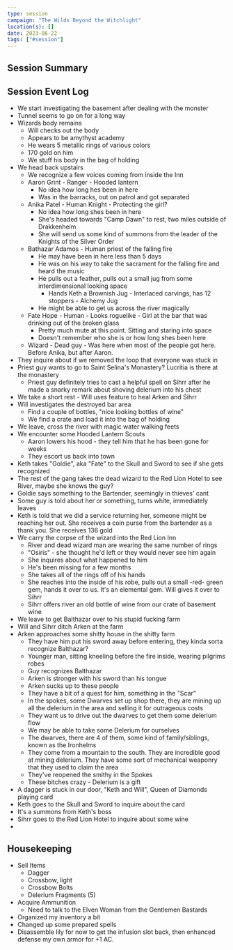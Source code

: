 ```yaml
---
type: session
campaign: "The Wilds Beyond the Witchlight"
location(s): []
date: 2023-06-22
tags: ["#session"]
---
```


## Session Summary

## Session Event Log

- We start investigating the basement after dealing with the monster
- Tunnel seems to go on for a long way
- Wizards body remains
	- Will checks out the body
	- Appears to be amythyst academy
	- He wears 5 metallic rings of various colors
	- 170 gold on him
	- We stuff his body in the bag of holding
- We head back upstairs
	- We recognize a few voices coming from inside the Inn
	- Aaron Grint - Ranger - Hooded lantern
		- No idea how long hes been in here
		- Was in the barracks, out on patrol and got separated
	- Anika Patel - Human Knight - Protecting the girl?
		- No idea how long shes been in here
		- She's headed towards "Camp Dawn" to rest, two miles outside of Drakkenheim
		- She will send us some kind of summons from the leader of the Knights of the Silver Order
	- Bathazar Adamos - Human priest of the falling fire
		- He may have been in here less than 5 days
		- He was on his way to take the sacrament for the falling fire and heard the music
		- He pulls out a feather, pulls out a small jug from some interdimensional looking space
			- Hands Keth a Brownish Jug - Interlaced carvings, has 12 stoppers - Alchemy Jug
		- He might be able to get us across the river magically
	- Fate Hope - Human - Looks roguelike - Girl at the bar that was drinking out of the broken glass
		- Pretty much mute at this point. Sitting and staring into space
		- Doesn't remember who she is or how long shes been here
	- Wizard - Dead guy - Was here when most of the people got here. Before Anika, but after Aaron.
- They inquire about if we removed the loop that everyone was stuck in
- Priest guy wants to go to Saint Selina's Monastery? Lucritia is there at the monastery
	- Priest guy definitely tries to cast a helpful spell on Sihrr after he made a snarky remark about shoving delerium into his chest
- We take a short rest - Will uses feature to heal Arken and Sihrr
- Will investigates the destroyed bar area
	- Find a couple of bottles, "nice looking bottles of wine"
	- We find a crate and load it into the bag of holding
- We leave, cross the river with magic water walking feets
- We encounter some Hooded Lantern Scouts
	- Aaron lowers his hood - they tell him that he has been gone for weeks
	- They escort us back into town
- Keth takes "Goldie", aka "Fate" to the Skull and Sword to see if she gets recognized
- The rest of the gang takes the dead wizard to the Red Lion Hotel to see River, maybe she knows the guy?
- Goldie says something to the Bartender, seemingly in thieves' cant
- Some guy is told about her or something, turns white, immediately leaves
- Keth is told that we did a service returning her, someone might be reaching her out. She receives a coin purse from the bartender as a thank you. She receives 136 gold
- We carry the corpse of the wizard into the Red Lion Inn
	- River and dead wizard man are wearing the same number of rings
	- "Osiris" - she thought he'd left or they would never see him again
	- She inquires about what happened to him
	- He's been missing for a few months
	- She takes all of the rings off of his hands
	- She reaches into the inside of his robe, pulls out a small -red- green gem, hands it over to us. It's an elemental gem. Will gives it over to Sihrr
	- Sihrr offers river an old bottle of wine from our crate of basement wine
- We leave to get Balthazar over to his stupid fucking farm
- Will and Sihrr ditch Arken at the farm
- Arken approaches some shitty house in the shitty farm
	- They have him put his sword away before entering, they kinda sorta recognize Balthazar?
	- Younger man, sitting kneeling before the fire inside, wearing pilgrims robes
	- Guy recognizes Balthazar
	- Arken is stronger with his sword than his tongue
	- Arken sucks up to these people
	- They have a bit of a quest for him, something in the "Scar"
	- In the spokes, some Dwarves set up shop there, they are mining up all the delerium in the area and selling it for outrageous costs
	- They want us to drive out the dwarves to get them some delerium flow
	- We may be able to take some Delerium for ourselves
	- The dwarves, there are 4 of them, some kind of family/siblings, known as the Ironhelms
	- They come from a mountain to the south. They are incredible good at mining delerium. They have some sort of mechanical weaponry that they used to claim the area
	- They've reopened the smithy in the Spokes
	- These bitches crazy - Delerium is a gift
- A dagger is stuck in our door, "Keth and Will", Queen of Diamonds playing card
- Keth goes to the Skull and Sword to inquire about the card
- It's a summons from Keth's boss
- Sihrr goes to the Red Lion Hotel to inquire about some wine
-


## Housekeeping

- Sell Items
	- Dagger
	- Crossbow, light
	- Crossbow Bolts
	- Delerium Fragments (5)
- Acquire Ammunition
	- Need to talk to the Elven Woman from the Gentlemen Bastards
- Organized my inventory a bit
- Changed up some prepared spells
- Disassemble lily for now to get the infusion slot back, then enhanced defense my own armor for +1 AC.